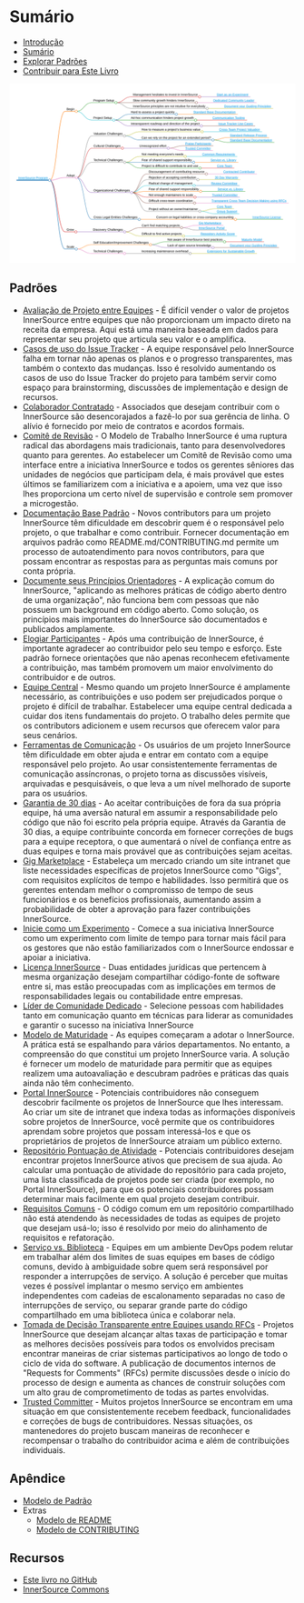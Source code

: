 # Sumário

<!--
Não edite toc.md diretamente!!!
Em vez disso, edite toc_template.md
-->

<!--
  OBSERVAÇÃO:
  Os caminhos aqui são relativos a este arquivo e não ao diretório raiz especificado em .gitbook.yaml.
-->

* [Introdução](./introduction.md)
* [Sumário](./toc.md)
* [Explorar Padrões](./explore-patterns.md)
* [Contribuir para Este Livro](./contribute.md)

![Mapa Mental dos Padrões InnerSource](../../pattern-categorization/innersource-program-mind-map.png)

## Padrões <a id="p"></a>

* [Avaliação de Projeto entre Equipes](../../translation/pt-br/patterns/crossteam-project-valuation.md) - É difícil vender o valor de projetos InnerSource entre equipes que não proporcionam um impacto direto na receita da empresa. Aqui está uma maneira baseada em dados para representar seu projeto que articula seu valor e o amplifica.
* [Casos de uso do Issue Tracker](../../translation/pt-br/patterns/issue-tracker.md) - A equipe responsável pelo InnerSource falha em tornar não apenas os planos e o progresso transparentes, mas também o contexto das mudanças. Isso é resolvido aumentando os casos de uso do Issue Tracker do projeto para também servir como espaço para brainstorming, discussões de implementação e design de recursos.
* [Colaborador Contratado](../../translation/pt-br/patterns/contracted-contributor.md) - Associados que desejam contribuir com o InnerSource são desencorajados a fazê-lo por sua gerência de linha. O alívio é fornecido por meio de contratos e acordos formais.
* [Comitê de Revisão](../../translation/pt-br/patterns/review-committee.md) - O Modelo de Trabalho InnerSource é uma ruptura radical das abordagens mais tradicionais, tanto para desenvolvedores quanto para gerentes. Ao estabelecer um Comitê de Revisão como uma interface entre a iniciativa InnerSource e todos os gerentes sêniores das unidades de negócios que participam dela, é mais provável que estes últimos se familiarizem com a iniciativa e a apoiem, uma vez que isso lhes proporciona um certo nível de supervisão e controle sem promover a microgestão.
* [Documentação Base Padrão](../../translation/pt-br/patterns/base-documentation.md) - Novos contributors para um projeto InnerSource têm dificuldade em descobrir quem é o responsável pelo projeto, o que trabalhar e como contribuir. Fornecer documentação em arquivos padrão como README.md/CONTRIBUTING.md permite um processo de autoatendimento para novos contributors, para que possam encontrar as respostas para as perguntas mais comuns por conta própria.
* [Documente seus Princípios Orientadores](../../translation/pt-br/patterns/document-your-guiding-principles.md) - A explicação comum do InnerSource, "aplicando as melhores práticas de código aberto dentro de uma organização", não funciona bem com pessoas que não possuem um background em código aberto. Como solução, os princípios mais importantes do InnerSource são documentados e publicados amplamente.
* [Elogiar Participantes](../../translation/pt-br/patterns/praise-participants.md) - Após uma contribuição de InnerSource, é importante agradecer ao contribuidor pelo seu tempo e esforço. Este padrão fornece orientações que não apenas reconhecem efetivamente a contribuição, mas também promovem um maior envolvimento do contribuidor e de outros.
* [Equipe Central](../../translation/pt-br/patterns/core-team.md) - Mesmo quando um projeto InnerSource é amplamente necessário, as contribuições e uso podem ser prejudicados porque o projeto é difícil de trabalhar. Estabelecer uma equipe central dedicada a cuidar dos itens fundamentais do projeto. O trabalho deles permite que os contributors adicionem e usem recursos que oferecem valor para seus cenários.
* [Ferramentas de Comunicação](../../translation/pt-br/patterns/communication-tooling.md) - Os usuários de um projeto InnerSource têm dificuldade em obter ajuda e entrar em contato com a equipe responsável pelo projeto. Ao usar consistentemente ferramentas de comunicação assíncronas, o projeto torna as discussões visíveis, arquivadas e pesquisáveis, o que leva a um nível melhorado de suporte para os usuários.
* [Garantia de 30 dias](../../translation/pt-br/patterns/30-day-warranty.md) - Ao aceitar contribuições de fora da sua própria equipe, há uma aversão natural em assumir a responsabilidade pelo código que não foi escrito pela própria equipe. Através da Garantia de 30 dias, a equipe contribuinte concorda em fornecer correções de bugs para a equipe receptora, o que aumentará o nível de confiança entre as duas equipes e torna mais provável que as contribuições sejam aceitas.
* [Gig Marketplace](../../translation/pt-br/patterns/gig-marketplace.md) - Estabeleça um mercado criando um site intranet que liste necessidades específicas de projetos InnerSource como "Gigs", com requisitos explícitos de tempo e habilidades. Isso permitirá que os gerentes entendam melhor o compromisso de tempo de seus funcionários e os benefícios profissionais, aumentando assim a probabilidade de obter a aprovação para fazer contribuições InnerSource.
* [Inicie como um Experimento](../../translation/pt-br/patterns/start-as-experiment.md) - Comece a sua iniciativa InnerSource como um experimento com limite de tempo para tornar mais fácil para os gestores que não estão familiarizados com o InnerSource endossar e apoiar a iniciativa.
* [Licença InnerSource](../../translation/pt-br/patterns/innersource-license.md) - Duas entidades jurídicas que pertencem à mesma organização desejam compartilhar código-fonte de software entre si, mas estão preocupadas com as implicações em termos de responsabilidades legais ou contabilidade entre empresas.
* [Líder de Comunidade Dedicado](../../translation/pt-br/patterns/dedicated-community-leader.md) - Selecione pessoas com habilidades tanto em comunicação quanto em técnicas para liderar as comunidades e garantir o sucesso na iniciativa InnerSource
* [Modelo de Maturidade](../../translation/pt-br/patterns/maturity-model.md) - As equipes começaram a adotar o InnerSource. A prática está se espalhando para vários departamentos. No entanto, a compreensão do que constitui um projeto InnerSource varia. A solução é fornecer um modelo de maturidade para permitir que as equipes realizem uma autoavaliação e descubram padrões e práticas das quais ainda não têm conhecimento.
* [Portal InnerSource](../../translation/pt-br/patterns/innersource-portal.md) - Potenciais contribuidores não conseguem descobrir facilmente os projetos de InnerSource que lhes interessam. Ao criar um site de intranet que indexa todas as informações disponíveis sobre projetos de InnerSource, você permite que os contribuidores aprendam sobre projetos que possam interessá-los e que os proprietários de projetos de InnerSource atraiam um público externo.
* [Repositório  Pontuação de Atividade](../../translation/pt-br/patterns/repository-activity-score.md) - Potenciais contribuidores desejam encontrar projetos InnerSource ativos que precisem de sua ajuda. Ao calcular uma pontuação de atividade do repositório para cada projeto, uma lista classificada de projetos pode ser criada (por exemplo, no Portal InnerSource), para que os potenciais contribuidores possam determinar mais facilmente em qual projeto desejam contribuir.
* [Requisitos Comuns](../../translation/pt-br/patterns/common-requirements.md) - O código comum em um repositório compartilhado não está atendendo às necessidades de todas as equipes de projeto que desejam usá-lo; isso é resolvido por meio do alinhamento de requisitos e refatoração.
* [Serviço vs. Biblioteca](../../translation/pt-br/patterns/service-vs-library.md) - Equipes em um ambiente DevOps podem relutar em trabalhar além dos limites de suas equipes em bases de código comuns, devido à ambiguidade sobre quem será responsável por responder a interrupções de serviço. A solução é perceber que muitas vezes é possível implantar o mesmo serviço em ambientes independentes com cadeias de escalonamento separadas no caso de interrupções de serviço, ou separar grande parte do código compartilhado em uma biblioteca única e colaborar nela.
* [Tomada de Decisão Transparente entre Equipes usando RFCs](../../translation/pt-br/patterns/transparent-cross-team-decision-making-using-rfcs.md) - Projetos InnerSource que desejam alcançar altas taxas de participação e tomar as melhores decisões possíveis para todos os envolvidos precisam encontrar maneiras de criar sistemas participativos ao longo de todo o ciclo de vida do software. A publicação de documentos internos de "Requests for Comments" (RFCs) permite discussões desde o início do processo de design e aumenta as chances de construir soluções com um alto grau de comprometimento de todas as partes envolvidas.
* [Trusted Committer](../../translation/pt-br/patterns/trusted-committer.md) - Muitos projetos InnerSource se encontram em uma situação em que consistentemente recebem feedback, funcionalidades e correções de bugs de contribuidores. Nessas situações, os mantenedores do projeto buscam maneiras de reconhecer e recompensar o trabalho do contribuidor acima e além de contribuições individuais.

## Apêndice

* [Modelo de Padrão](../../meta/pattern-template.md)
* Extras
  * [Modelo de README](../../translation/pt-br/templates/README-template.md)
  * [Modelo de CONTRIBUTING](../../translation/pt-br/templates/CONTRIBUTING-template.md)

## Recursos

* [Este livro no GitHub](https://github.com/InnerSourceCommons/InnerSourcePatterns)
* [InnerSource Commons](http://innersourcecommons.org)
